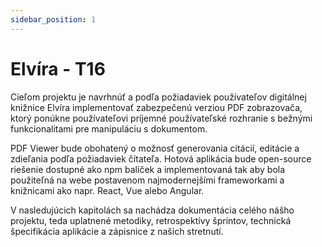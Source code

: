 ```yaml
---
sidebar_position: 1
---
```


# Elvíra - T16

Cieľom projektu je navrhnúť a podľa požiadaviek používateľov digitálnej knižnice 
Elvíra implementovať zabezpečenú verziou PDF zobrazovača, 
ktorý ponúkne používateľovi príjemné používateľské rozhranie s 
bežnými funkcionalitami pre manipuláciu s dokumentom.

PDF Viewer bude obohatený o možnosť generovania citácií, editácie a 
zdieľania podľa požiadaviek čítateľa. Hotová aplikácia bude open-source 
riešenie dostupné ako npm balíček a implementovaná tak aby bola použiteľná 
na webe postavenom najmodernejšími frameworkami a knižnicami ako napr. React, Vue alebo Angular.

V nasledujúcich kapitolách sa nachádza dokumentácia celého nášho projektu, 
teda uplatnené metodiky, retrospektívy šprintov, technická špecifikácia aplikácie 
a zápisnice z našich stretnutí.
